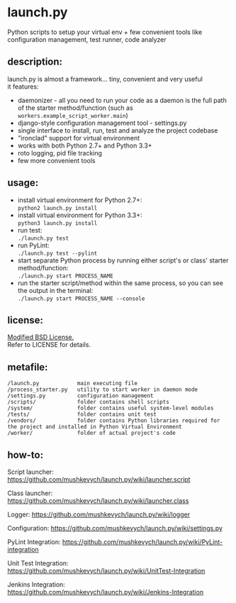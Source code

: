 launch.py
=========

Python scripts to setup your virtual env + few convenient tools like configuration management, test runner, code analyzer

## description: ##

launch.py is almost a framework... tiny, convenient and very useful  
it features:

* daemonizer - all you need to run your code as a daemon is the full path of the starter method/function (such as `workers.example_script_worker.main`)
* django-style configuration management tool - settings.py
* single interface to install, run, test and analyze the project codebase
* "ironclad" support for virtual environment
* works with both Python 2.7+ and Python 3.3+
* roto logging, pid file tracking
* few more convenient tools

## usage: ##

* install virtual environment for Python 2.7+:  
`python2 launch.py install` 
* install virtual environment for Python 3.3+:  
`python3 launch.py install` 
* run test:   
`./launch.py test`
* run PyLint:   
`./launch.py test --pylint`
* start separate Python process by running either script's or class' starter method/function:  
`./launch.py start PROCESS_NAME`
* run the starter script/method within the same process, so you can see the output in the terminal:  
`./launch.py start PROCESS_NAME --console`

## license: ##

[Modified BSD License.](http://en.wikipedia.org/wiki/BSD_licenses#3-clause_license_.28.22Revised_BSD_License.22.2C_.22New_BSD_License.22.2C_or_.22Modified_BSD_License.22.29)  
Refer to LICENSE for details.

## metafile: ##

    /launch.py            main executing file  
    /process_starter.py   utility to start worker in daemon mode  
    /settings.py          configuration management  
    /scripts/             folder contains shell scripts  
    /system/              folder contains useful system-level modules  
    /tests/               folder contains unit test  
    /vendors/             folder contains Python libraries required for the project and installed in Python Virtual Environment  
    /worker/              folder of actual project's code  

## how-to: ##

Script launcher: https://github.com/mushkevych/launch.py/wiki/launcher.script  

Class launcher: https://github.com/mushkevych/launch.py/wiki/launcher.class  

Logger: https://github.com/mushkevych/launch.py/wiki/logger  

Configuration: https://github.com/mushkevych/launch.py/wiki/settings.py

PyLint Integration: https://github.com/mushkevych/launch.py/wiki/PyLint-integration

Unit Test Integration: https://github.com/mushkevych/launch.py/wiki/UnitTest-Integration

Jenkins Integration: https://github.com/mushkevych/launch.py/wiki/Jenkins-Integration


